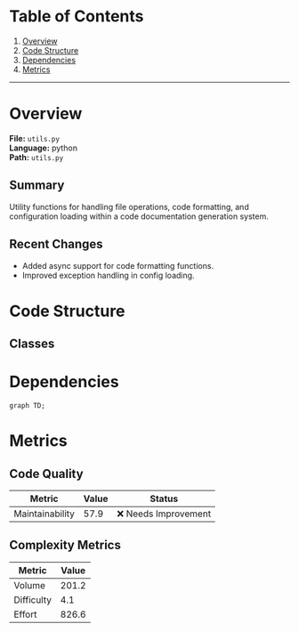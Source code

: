 # Table of Contents

1. [Overview](#overview)
2. [Code Structure](#code-structure)
3. [Dependencies](#dependencies)
4. [Metrics](#metrics)

---

# Overview

**File:** `utils.py`  
**Language:** python  
**Path:** `utils.py`  

## Summary

Utility functions for handling file operations, code formatting, and configuration loading within a code documentation generation system.

## Recent Changes

- Added async support for code formatting functions.
- Improved exception handling in config loading.


# Code Structure

## Classes

# Dependencies

```mermaid
graph TD;
```

# Metrics

## Code Quality

| Metric | Value | Status |
|--------|-------|--------|
| Maintainability | 57.9 | ❌ Needs Improvement |
## Complexity Metrics

| Metric | Value |
|--------|--------|
| Volume | 201.2 |
| Difficulty | 4.1 |
| Effort | 826.6 |